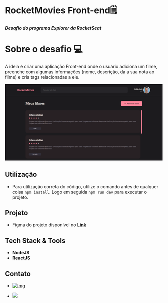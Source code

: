 # RocketMovies Front-end🗒️

##### Desafio do programa Explorer da RocketSeat



# Sobre o desafio 💻

A ideia é criar uma aplicação Front-end onde o usuário adiciona um filme, preenche com algumas informações (nome, 		descrição, da a sua nota ao filme) e cria tags relacionadas a ele.



![](https://github.com/FabioLuizz/RocketMovies-FrontEnd/blob/master/src/assets/image.png?raw=true)



## Utilização

- Para utilização correta do código, utilize o comando antes de qualquer coisa `npm install`. Logo em seguida `npm run dev` para executar o projeto.




## Projeto

- Figma do projeto disponível no [**Link**](https://www.figma.com/file/F94q8cGTiBRvHcSAHpAOTz/RocketMovies-(Copy)?node-id=0%3A1)




## Tech Stack & Tools

- **NodeJS** 
- **ReactJS**




## Contato

- [![img](https://camo.githubusercontent.com/b8a1ffcb4b0a201641870c9e5610f496c34ea8ec09af3522823e75eb4df26d9a/68747470733a2f2f696d672e736869656c64732e696f2f62616467652f2d4c696e6b6564496e2d3232323232323f7374796c653d666c61742d737175617265266c6f676f3d4c696e6b6564696e266c6f676f436f6c6f723d7768697465266c696e6b3d68747470733a2f2f7777772e6c696e6b6564696e2e636f6d2f696e2f7375646970746f67686f736839392f)](https://www.linkedin.com/in/fabioluizz/)

- <a href="mailto: fabioluis19341@gmail.com"><img src="https://img.shields.io/badge/-Gmail-c14438?style=flat&logo=Gmail&logoColor=white"/></a>




